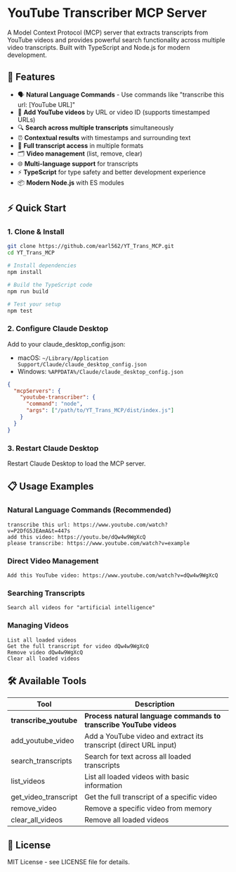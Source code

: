 # YouTube Transcriber MCP Server

A Model Context Protocol (MCP) server that extracts transcripts from YouTube videos and provides powerful search functionality across multiple video transcripts. Built with TypeScript and Node.js for modern development.

## 🚀 Features

- 🗣️ **Natural Language Commands** - Use commands like "transcribe this url: [YouTube URL]"
- 🎥 **Add YouTube videos** by URL or video ID (supports timestamped URLs)
- 🔍 **Search across multiple transcripts** simultaneously
- ⏰ **Contextual results** with timestamps and surrounding text
- 📝 **Full transcript access** in multiple formats
- 🗂️ **Video management** (list, remove, clear)
- 🌐 **Multi-language support** for transcripts
- ⚡ **TypeScript** for type safety and better development experience
- 📦 **Modern Node.js** with ES modules

## ⚡ Quick Start

### 1. Clone & Install
```bash
git clone https://github.com/earl562/YT_Trans_MCP.git
cd YT_Trans_MCP

# Install dependencies
npm install

# Build the TypeScript code
npm run build

# Test your setup
npm test
```

### 2. Configure Claude Desktop
Add to your claude_desktop_config.json:
- macOS: `~/Library/Application Support/Claude/claude_desktop_config.json`
- Windows: `%APPDATA%/Claude/claude_desktop_config.json`

```json
{
  "mcpServers": {
    "youtube-transcriber": {
      "command": "node",
      "args": ["/path/to/YT_Trans_MCP/dist/index.js"]
    }
  }
}
```

### 3. Restart Claude Desktop
Restart Claude Desktop to load the MCP server.

## 📋 Usage Examples

### Natural Language Commands (Recommended)
```
transcribe this url: https://www.youtube.com/watch?v=P2DfG5JEAmA&t=447s
add this video: https://youtu.be/dQw4w9WgXcQ
please transcribe: https://www.youtube.com/watch?v=example
```

### Direct Video Management  
```
Add this YouTube video: https://www.youtube.com/watch?v=dQw4w9WgXcQ
```

### Searching Transcripts
```
Search all videos for "artificial intelligence"
```

### Managing Videos
```
List all loaded videos
Get the full transcript for video dQw4w9WgXcQ
Remove video dQw4w9WgXcQ
Clear all loaded videos
```

## 🛠️ Available Tools

| Tool | Description |
|------|-------------|
| **transcribe_youtube** | **Process natural language commands to transcribe YouTube videos** |
| add_youtube_video | Add a YouTube video and extract its transcript (direct URL input) |
| search_transcripts | Search for text across all loaded transcripts |
| list_videos | List all loaded videos with basic information |
| get_video_transcript | Get the full transcript of a specific video |
| remove_video | Remove a specific video from memory |
| clear_all_videos | Remove all loaded videos |

## 📜 License
MIT License - see LICENSE file for details.
